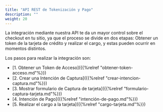 ```yaml
---
title: "API REST de Tokenización y Pago"
description: ""
weight: 20
---
```


La integración mediante nuestra API te da un mayor control sobre el checkout en tu sitio, ya que el proceso se divide en dos etapas: Obtener un token de la tarjeta de crédito y realizar el cargo, y estas pueden ocurrir en momentos distintos.

Los pasos para realizar la integración son:


- [1. Obtener un Token de Acceso]({{%relref "obtener-token-acceso.md"%}})
- [2. Crear una Intención de Captura]({{%relref "crear-intencion-captura.md"%}})
- [3. Mostrar formulario de Captura de tarjeta]({{%relref "formulario-captura-tarjeta.md"%}})
- [4. Intención de Pago]({{%relref "intención-de-pago.md"%}})
- [5. Realizar el cargo a la tarjeta]({{%relref "cargo-tarjeta.md"%}})
